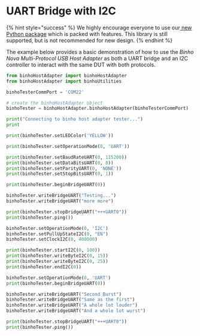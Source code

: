 # UART Bridge with I2C

{% hint style="success" %}
We highly encourage everyone to use our[ new Python package](https://support.binho.io/python-libraries/binho-python-package) which is packed with features. This library is still supported, but is not recommended for new design.
{% endhint %}

The example below provides a basic demonstration of how to use the _Binho Nova Multi-Protocol USB Host Adapter_ as both a UART bridge and an I2C controller to interact with the same DUT with both protocols.

```python
from binhoHostAdapter import binhoHostAdapter
from binhoHostAdapter import binhoUtilities

binhoTesterCommPort = 'COM22'

# create the binhoHostAdapter object
binhoTester = binhoHostAdapter.binhoHostAdapter(binhoTesterCommPort)

print("Connecting to binho host adapter tester...")
print

print(binhoTester.setLEDColor('YELLOW'))

print(binhoTester.setOperationMode(0, 'UART'))

print(binhoTester.setBaudRateUART(0, 115200))
print(binhoTester.setDataBitsUART(0, 8))
print(binhoTester.setParityUART(0, 'NONE'))
print(binhoTester.setStopBitsUART(0, 1))

print(binhoTester.beginBridgeUART(0))

binhoTester.writeBridgeUART("Testing...")
binhoTester.writeBridgeUART("more more")

print(binhoTester.stopBridgeUART("+++UART0"))
print(binhoTester.ping())

binhoTester.setOperationMode(0, 'I2C')
binhoTester.setPullUpStateI2C(0, "EN")
binhoTester.setClockI2C(0, 400000)

print(binhoTester.startI2C(0, 100))
print(binhoTester.writeByteI2C(0, 15))
print(binhoTester.writeByteI2C(0, 25))
print(binhoTester.endI2C(0))

binhoTester.setOperationMode(0, 'UART')
print(binhoTester.beginBridgeUART(0))

binhoTester.writeBridgeUART("Second Burst")
binhoTester.writeBridgeUART("Same as the first")
binhoTester.writeBridgeUART("A whole lot louder")
binhoTester.writeBridgeUART("And a whole lot wurst")

print(binhoTester.stopBridgeUART("+++UART0"))
print(binhoTester.ping())
```

